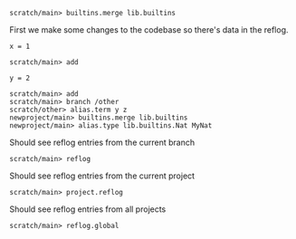 ```ucm:hide
scratch/main> builtins.merge lib.builtins
```

First we make some changes to the codebase so there's data in the reflog.

```unison
x = 1
```
```ucm
scratch/main> add
```
```unison
y = 2
```
```ucm
scratch/main> add
scratch/main> branch /other
scratch/other> alias.term y z
newproject/main> builtins.merge lib.builtins
newproject/main> alias.type lib.builtins.Nat MyNat
```

Should see reflog entries from the current branch

```ucm
scratch/main> reflog
```

Should see reflog entries from the current project

```ucm
scratch/main> project.reflog
```


Should see reflog entries from all projects

```ucm
scratch/main> reflog.global
```
